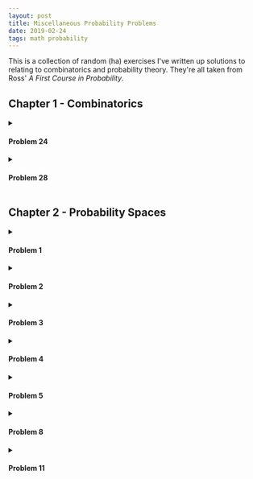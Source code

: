 ```yaml
---
layout: post
title: Miscellaneous Probability Problems
date: 2019-02-24
tags: math probability
---
```

This is a collection of random (ha) exercises I've written up solutions to relating to combinatorics and probability theory. They're all taken from Ross' <i>A First Course in Probability</i>.

<!-- Most of them are taken from Ross' <i>A First Course in Probability<i>. -->

<!--more-->

## Chapter 1 - Combinatorics
<details>
<summary><h4 class="inline">Problem 24</h4></summary>
<b>Question:</b> Expand $(3x^2+y)^5$.
<p></p>
<b>Answer:</b> Let $a=3x^2$ and $b=y$. Now we use the binomial theorem:

$$(a+b)^5=\sum^5_{k=0} \binom{5}{k}a^{5-k}b^k=a^5+5a^4b+10a^3b^2+10a^2b^3+5ab^4+b^5$$

Re-substituting we arrive at:

$$\begin{align*}
(3x^2+y)^5&=(3x^2)^5+5(3x^2)^4y+10(3x^2)^3y^2+10(3x^2)^2y^3+5(3x^2)y^4+y^5\\
&=243x^{10}+405x^8y+270x^6y^2+90x^4y^3+15x^2y^4+y^5
\end{align*}$$
</details>

<details>
<summary><h4 class="inline">Problem 28</h4></summary>
<b>Question:</b> Given $8$ teachers to be divided into $4$ schools, how many divisions are possible? What if each school must receive $2$ teachers?
<p></p>
<b>Answer:</b> First note that the teachers and schools are different, so a school receiving teacher A and B is a different division from them receiving B and C.
<p></p>
With this in mind, in the first case we see that for every teacher there is a choice to be in 1 of 4 schools. Thus, via the <a href="/the-basic-principle-of-counting">principle of counting</a>, we have:

$$\underbrace{\mkern-20mu\overbrace{4}^{4\text{ schools}}\mkern-20mu\cdot4\cdot4\cdot4\cdot4\cdot4\cdot4\cdot4}_{8\text{ teachers}}=4^8=65536\text{ divisions}$$

The above case was for any division (even those in which some schools got no teachers). However in the following case, each school must receive 2 teachers. The number of ways a group of 8 can be split into 4 groups of 2 is given by the following multinomial coefficient:

$$\binom{8}{2,2,2,2}=\frac{8!}{2!2!2!2!}=2520\text{ divisions}$$
</details>

## Chapter 2 - Probability Spaces
<details>
<summary><h4 class="inline">Problem 1</h4></summary>
<b>Question:</b> Consider a box with 1 red, 1 green, and 1 blue marble. Whenever a marble is chosen from the box, it is replaced with a marble of the same color. What sample space $\Omega$ represents picking two marbles from the box? What about when the marble isn't replaced?
<p></p>
<b>Answer:</b> When sample space for picking the first marble is the same as the second, i.e. replacement is in effect:

$$\Omega=\{r,g,b\}^2$$

Without replacement, the sample space looks like:

$$\Omega=\{(r,g),(r,b),(g,r),(g,b),(b,r),(b,g)\}$$

Where the first element of each outcome is the first choice and likewise for the second. Note that this sample space has no <a href="\cartesian-product#cartesian-factorization">cartesian factorization</a>.<p></p>
</details>

<details>
<summary><h4 class="inline">Problem 2</h4></summary>
<b>Question:</b> A die is rolled continually until a 6 appears. What is the sample space of this experiment? Let $E_n$ denote the event that $n$ rolls were needed to end the experiment. What outcomes are in $E_n$? What does $(\bigcup_{n\in\mathbb{N}} E_n)^\complement$ mean?
<p></p>
<b>Answer:</b> First let us define the event $E_n$. That is, the set of all sequences of rolls of length $n$ (each of which must end in a 6):

$$E_n = \{(k_1,k_2,\cdots,k_i,\cdots,k_{n-1},6)\mid k_i\in[1..5]\}$$

The sample space of this experiment is the set of all finite sequences that end with a $6$ (where the experiment ends) <i>as well as</i> the set of all infinite sequences that don't include $6$ (where the experiment goes on forever):

$$\Omega = \underbrace{\left(\bigcup_{n\in\mathbb{N}} E_n\right)}_{\text{finite sequences}}\cup\underbrace{\{(k_1,k_2,\cdots)\mid k_i\in[1..5]\}}_{\text{infinite sequences}}$$

$E_n$ is the event the experiment ends in $n$ rolls, and so contains all outcomes of length $n$:

$$E_n = \{(k_1,\cdots,k_i,\cdots,k_{n-1},6)\mid k_i\in[1..5]\}$$

Recall that $\bigcup_{n\in\mathbb{N}} E_n$ is the event that the experiment terminates, i.e. the outcome is of finite length. Thus, its complement $(\bigcup_{n\in\mathbb{N}} E_n)^\complement$ is the event that it does <i>not</i> terminate and is infinite:

$$\left(\bigcup_{n\in\mathbb{N}} E_n\right)^\complement = \underbrace{\{(k_1,k_2,\cdots)\mid k_i\in[1..5]\}}_{\text{infinite sequences}}$$

<i>Its important to note that the infinite sequence outcomes have probability $0$ of occurring because the odds of never landing a $6$ are given by:</i>

 $$\lim_{n\to\infty}\left(\frac{5}{6}\right)^n=0$$
 
<i>I included them because the problem references them but, for practical purposes, they need not be considered.</i><p></p>
</details>

<details>
<summary><h4 class="inline">Problem 3</h4></summary>
<b>Question:</b> Two dice are thrown. Let $E$ be the event that their sum is odd, $F$ that at least one die is a $1$, and $G$ be that their sum is $5$. Give the events $EF$, $E\cup F$, $FG$, $EF^\complement$, and $EFG$.
<p></p>
<b>Answer:</b> $EF$ is the event that the sum of the dice is odd <i>and</i> one of them is a $1$:

$$\begin{align*}
EF&=\{(x,y)\mid x+y \equiv 1 \bmod{2}\wedge (x=1\vee y=1)\}\\
&=\{(1,2),(1,4),(1,6),(6,1),(4,1),(2,1)\}
\end{align*}$$

$E\cup F$ is the event that either the sum is odd <i>or</i> one die is a $1$:

$$E\cup F=\{(x,y)\mid x+y \equiv 1 \bmod{2}\vee (x=1\vee y=1)\}$$

<i>No need to give all these outcomes explicitly.</i>
<p></p>
$FG$ is the event that 1 die is a $1$ <i>and</i> the dice sum to 5. This leaves only two possibilities:

$$FG=\{(1,4),(4,1)\}$$

$EF^\complement$ is the event that the sum is odd and that <i>no</i> die is a $1$:

$$EF=\{(x,y)\mid x+y \equiv 1 \bmod{2}\wedge (x\not=1\wedge y\not=1)\}$$
<i>Again, no need to give all these outcomes explicitly.</i>
<p></p>
And finally, $EFG$ is the event that the sum is odd, there is at least one $1$, <i>and</i> that the sum is $5$. This leaves only two possibilities and is the same as $FG$:

$$EFG=\{(1,4),(4,1)\}$$
</details>

<details>
<summary><h4 class="inline">Problem 4</h4></summary>
<b>Question:</b> Players A, B, and C take turns flipping a coin. The first to get heads wins. The sample space of this experiment is given by the following bit strings:

$$\Omega = \{1,01,001,0001,\cdots,0000\dots\}$$

Interpret the sample space, and define the following events in terms of $\Omega$: Player A wins is event $A$, player B wins is $B$, and $(A\cup B)^\complement$
<p></p>
<b>Answer:</b> The first group of outcomes listed in the sample space each represent which round the game was won by a $1$. Whoever was flipping that round is round-robin assigned to each bit (A is first, B is second, C is third, A is fourth, etc.). The last element listed is the outcome where the game never ends, i.e. an infinite string of $0$'s.
<p></p>
Event $A$ is the set of all outcomes whose length modulo $3$ is $1$, because A takes the first flip. Likewise, event $B$ is the set of all outcomes whose length modulo $3$ is $2$:

$$\begin{align*}
A &= \{1,0001,0000001,0000000001,\cdots\}\\
B &= \{01,00001,00000001,00000000001,\cdots\}
\end{align*}$$ 

And finally, recall that $(A\cup B)^\complement = A^\complement B^\complement$. As such, this is the event that neither A nor B win. Thus, this event contains all outcomes where C wins (i.e. sequences whose length modulo $3$ equals $0$) or the never ending outcome where nobody wins:

$$(A\cup B)^\complement =\{001,000001,000000001,\cdots,0000\dots\}$$

<i>As a side note, the never ending outcome has a $0$ probability of occurring because:</i>

$$\lim_{n\to\infty}\left(\frac{1}{2}\right)^n=0$$
</details>

<details>
<summary><h4 class="inline">Problem 5</h4></summary>
<b>Question:</b> A system has 5 components, each of which is either working or failed. The sample space of observing the status of the system is thus a $5$-tuple where the $i$th element is a $0$ if failed and a $1$ if working. How many outcomes are in the sample space? If the system works when components 1 and 2 are working or when 3 and 4 are working or when 1, 3, and 5 are working, then what is the event $W$ that the system is working? How many outcomes are in the event $A$ that components 4 and 5 have failed? Write out all outcomes of $AW$.
<p></p>
<b>Answer:</b> The sample space is the set of all bit strings (sequences of 0's and 1's) of length 5. And so its size is given by:

$$|\Omega| =|\{0,1\}^5|=2^5=32$$

The system is working when at least 1 of the 3 conditions mentioned are satisfied:

$$\begin{align*}
W=\{(x_1,x_2,x_3,x_4,x_5)\,\mid\, &(x_1=x_2=1)\,\vee\\
&(x_3=x_4=1)\,\vee\\
&(x_1=x_3=x_5=1)\}
\end{align*}$$

The event $A$ is just when 4 and 5 are 0. Only 3 components are free with 2 possible states each, meaning the number of outcomes is:

$$|A|=\left|\{(x_1,x_2,x_3,x_4,x_5)\mid x_4=x_5=0\}\right|=2^3=8$$

Event $AW$ is when the system is working, despite 4 and 5 not working. This only leaves two possibilities (because 3 working is irrelevant):

$$AW=\{(1,1,0,0,0),(1,1,1,0,0)\}$$
</details>

<details>
<summary><h4 class="inline">Problem 8</h4></summary>
<b>Question:</b> $A$ and $B$ are mutually exclusive events with $P(A)=.3$, and $P(B)=.5$. What is the probability of $A\cup B$, $AB^\complement$, and $AB$
<p></p>
<b>Answer:</b> Because they are mutually exclusive $AB=\emptyset$, and thus:

$$P(A\cup B) = P(A) + P(B) - P(AB) = 0.3+0.5+0=0.8$$

Note that because they are mutually exclusive, the probability that $B$ does not occur given $A$ has occurred is 1, giving us:

$$P(AB^\complement)=P(B^\complement|A)P(A)=1\cdot 0.3=0.3$$

And finally, recall that $AB=\emptyset$ and thus:

$$P(AB)=P(\emptyset)=0$$
</details>

<details>
<summary><h4 class="inline">Problem 11</h4></summary>
<b>Question:</b> A total of 28% of American males smoke cigarettes, 7% smoke cigars, and 5% smoke both. What percentage of males smoke neither? What percentage smokes cigars but not cigarettes?
<p></p>
<b>Answer:</b> First we will define $A$ to be someone smokes cigarettes and $B$ to be that they smoke cigars. The event that someone smokes neither is given by:

$$\begin{align*}
P((A\cup B)^\complement)&=1-P(A\cup B)\\
&=1-(P(A)+P(B)-P(AB))\\
&=1-(.28+.07-.05)=.7
\end{align*}$$

The event that someone smokes cigars but not cigarettes, i.e. $BA^\complement$, can be calculated using the law of total probability:

$$\begin{align*}
P(B)&=P(BA)+P(BA^\complement)\\
.07&=.05+P(BA^\complement)\\
&\rightarrow P(BA^\complement)=.02
\end{align*}$$
</details>

<!-- ## Chapter 3 - Conditional Probability

<details open>
<summary><h4 class="inline">Exercise ?</h4></summary>
<b>Question:</b> 
<p></p>
<b>Answer:</b>
<p></p>
</details>

<details>
<summary><h4 class="inline">Exercise ?</h4></summary>
<b>Question:</b> 
<p></p>
<b>Answer:</b>
<p></p>
</details> -->

<!-- Problem Template
<details>
<summary><h4 class="inline">Problem ?</h4></summary>
<b>Question:</b> 
<p></p>
<b>Answer:</b>
<p></p>
</details>
-->
